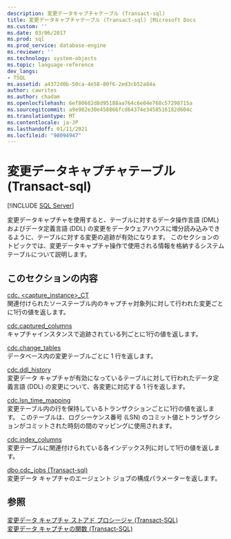 ```yaml
---
description: 変更データキャプチャテーブル (Transact-sql)
title: 変更データキャプチャテーブル (Transact-sql) |Microsoft Docs
ms.custom: ''
ms.date: 03/06/2017
ms.prod: sql
ms.prod_service: database-engine
ms.reviewer: ''
ms.technology: system-objects
ms.topic: language-reference
dev_langs:
- TSQL
ms.assetid: a4372d0b-50ca-4e58-80f6-2ed3cb52a84a
author: cawrites
ms.author: chadam
ms.openlocfilehash: 6ef80682d8d95188aa764c6e04e768c57298715a
ms.sourcegitcommit: a9e982e30e458866fcd64374e3458516182d604c
ms.translationtype: MT
ms.contentlocale: ja-JP
ms.lasthandoff: 01/11/2021
ms.locfileid: "98094947"
---
```

# <a name="change-data-capture-tables-transact-sql"></a>変更データキャプチャテーブル (Transact-sql)
[!INCLUDE [SQL Server](../../includes/applies-to-version/sqlserver.md)]

  変更データキャプチャを使用すると、テーブルに対するデータ操作言語 (DML) およびデータ定義言語 (DDL) の変更をデータウェアハウスに増分読み込みできるように、テーブルに対する変更の追跡が有効になります。 このセクションのトピックでは、変更データキャプチャ操作で使用される情報を格納するシステムテーブルについて説明します。  
  
## <a name="in-this-section"></a>このセクションの内容  
 [cdc. <capture_instance>_CT](../../relational-databases/system-tables/cdc-capture-instance-ct-transact-sql.md)  
 関連付けられたソーステーブル内のキャプチャ対象列に対して行われた変更ごとに1行の値を返します。  
  
 [cdc.captured_columns](../../relational-databases/system-tables/cdc-captured-columns-transact-sql.md)  
 キャプチャインスタンスで追跡されている列ごとに1行の値を返します。  
  
 [cdc.change_tables](../../relational-databases/system-tables/cdc-change-tables-transact-sql.md)  
 データベース内の変更テーブルごとに 1 行を返します。  
  
 [cdc.ddl_history](../../relational-databases/system-tables/cdc-ddl-history-transact-sql.md)  
 変更データ キャプチャが有効になっているテーブルに対して行われたデータ定義言語 (DDL) の変更について、各変更に対応する 1 行を返します。  
  
 [cdc.lsn_time_mapping](../../relational-databases/system-tables/cdc-lsn-time-mapping-transact-sql.md)  
 変更テーブル内の行を保持しているトランザクションごとに1行の値を返します。 このテーブルは、ログシーケンス番号 (LSN) のコミット値とトランザクションがコミットされた時刻の間のマッピングに使用されます。  
  
 [cdc.index_columns](../../relational-databases/system-tables/cdc-index-columns-transact-sql.md)  
 変更テーブルに関連付けられている各インデックス列に対して1行の値を返します。  
  
 [dbo.cdc_jobs &#40;Transact-sql&#41;](../../relational-databases/system-tables/dbo-cdc-jobs-transact-sql.md)  
 変更データ キャプチャのエージェント ジョブの構成パラメーターを返します。  
  
## <a name="see-also"></a>参照  
 [変更データ キャプチャ ストアド プロシージャ &#40;Transact-SQL&#41;](../../relational-databases/system-stored-procedures/change-data-capture-stored-procedures-transact-sql.md)   
 [変更データ キャプチャの関数 &#40;Transact-SQL&#41;](../../relational-databases/system-functions/change-data-capture-functions-transact-sql.md)  
  
  
